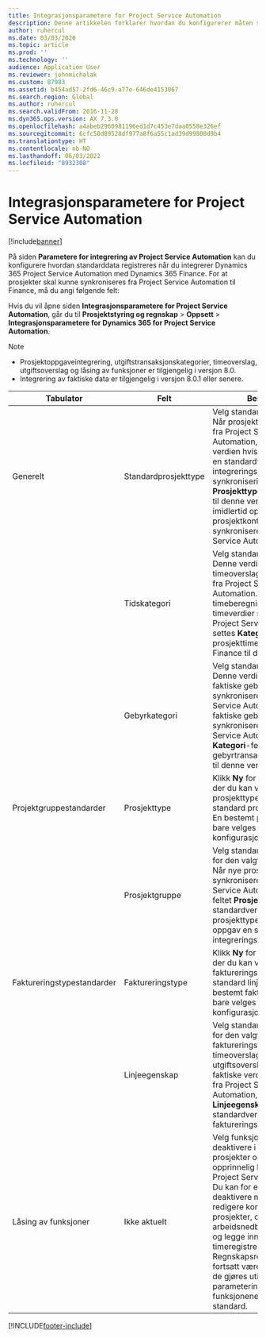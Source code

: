 ```yaml
---
title: Integrasjonsparametere for Project Service Automation
description: Denne artikkelen forklarer hvordan du konfigurerer måten standarddata registreres på når du integrerer Microsoft Dynamics 365 for Project Service Automation med Microsoft Dynamics 365 Finance.
author: ruhercul
ms.date: 03/03/2020
ms.topic: article
ms.prod: ''
ms.technology: ''
audience: Application User
ms.reviewer: johnmichalak
ms.custom: 87983
ms.assetid: b454ad57-2fd6-46c9-a77e-646de4153067
ms.search.region: Global
ms.author: ruhercul
ms.search.validFrom: 2016-11-28
ms.dyn365.ops.version: AX 7.3.0
ms.openlocfilehash: a4abeb2960981196ed1d7c453e7daa0558e326ef
ms.sourcegitcommit: 6cfc50d89528df977a8f6a55c1ad39d99800d9b4
ms.translationtype: HT
ms.contentlocale: nb-NO
ms.lasthandoff: 06/03/2022
ms.locfileid: "8932308"
---
```

# <a name="project-service-automation-integration-parameters"></a>Integrasjonsparametere for Project Service Automation

[!include[banner](../includes/banner.md)]

På siden **Parametere for integrering av Project Service Automation** kan du konfigurere hvordan standarddata registreres når du integrerer Dynamics 365 Project Service Automation med Dynamics 365 Finance. For at prosjekter skal kunne synkroniseres fra Project Service Automation til Finance, må du angi følgende felt:

Hvis du vil åpne siden **Integrasjonsparametere for Project Service Automation**, går du til **Prosjektstyring og regnskap** \> **Oppsett** \> **Integrasjonsparametere for Dynamics 365 for Project Service Automation**. 

> [!NOTE]
> - Prosjektoppgaveintegrering, utgiftstransaksjonskategorier, timeoverslag, utgiftsoverslag og låsing av funksjoner er tilgjengelig i versjon 8.0.
> - Integrering av faktiske data er tilgjengelig i versjon 8.0.1 eller senere.


| Tabulator                    | Felt                | Beskrivelse |
|------------------------|----------------------|-------------|
| Generelt                | Standardprosjekttype | Velg standardprosjekttypen. Når prosjekter synkroniseres fra Project Service Automation, brukes denne verdien hvis du ikke oppgav en standardverdi i integreringsmalen. Under synkroniseringen angis feltet **Prosjekttype** i nye prosjekter til denne verdien. Verdien kan imidlertid oppdateres når prosjektkontraktlinjene synkroniseres fra Project Service Automation. |
|                        | Tidskategori        | Velg standard tidskategori. Denne verdien brukes når timeoverslag synkroniseres fra Project Service Automation. Når timeberegningene og faktiske timeverdier synkroniseres fra Project Service Automation, settes **Kategori**-feltet for nye prosjekttimeprognoser i Finance til denne verdien. |
|                        | Gebyrkategori         | Velg standard gebyrkategori. Denne verdien brukes når faktiske gebyrer synkroniseres fra Project Service Automation. Når faktiske gebyrer synkroniseres fra Project Service Automation, settes **Kategori**-feltet for nye gebyrtransaksjoner i Finance til denne verdien. |
| Projektgruppestandarder | Prosjekttype         | Klikk **Ny** for å legge til en rad der du kan velge prosjekttypen du vil angi standard prosjektgruppe for. En bestemt prosjekttype kan bare velges én gang i konfigurasjonen. |
|                        | Prosjektgruppe        | Velg standard prosjektgruppe for den valgte prosjekttypen. Når nye prosjekter synkroniseres fra Project Service Automation, settes feltet **Prosjektruppe** til standardverdien for prosjekttypen hvis du ikke oppgav en standardverdi i integreringsmalen. |
| Faktureringstypestandarder  | Faktureringstype         | Klikk **Ny** for å legge til en rad der du kan velge faktureringstypen du vil angi standard linjeegenskap for. En bestemt faktureringstype kan bare velges én gang i konfigurasjonen. |
|                        | Linjeegenskap        | Velg standard linjeegenskap for den valgte faktureringstypen. Når nye timeoverslag, nye utgiftsoverslag eller nye faktiske verdier synkroniseres fra Project Service Automation, settes **Linjeegenskap**-feltet til standardverdien for faktureringstypen. |
| Låsing av funksjoner  | Ikke aktuelt       | Velg funksjonaliteten for å deaktivere i Finance for prosjekter og kontrakter som opprinnelig kommer fra Project Service Automation. Du kan for eksempel deaktivere muligheten til å redigere kontrakter og prosjekter, opprette arbeidsnedbrytningsstrukturer og legge inn timeregistreringer i Finance. Regnskapsrelaterte felt vil fortsatt være aktivert, selv om de gjøres utilgjengelige av parameterinnstillingen. Alle funksjonene er aktivert som standard. |


[!INCLUDE[footer-include](../includes/footer-banner.md)]
